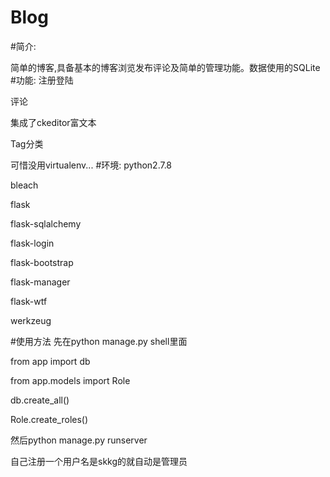 Blog
====
#简介:

简单的博客,具备基本的博客浏览发布评论及简单的管理功能。数据使用的SQLite
#功能:
 注册登陆
 
 评论
 
 集成了ckeditor富文本
 
 Tag分类
 
可惜没用virtualenv...
#环境:
python2.7.8

bleach

flask

flask-sqlalchemy

flask-login

flask-bootstrap

flask-manager

flask-wtf

werkzeug

#使用方法
先在python manage.py shell里面

from app import db

from app.models import Role

db.create_all()

Role.create_roles()

然后python manage.py runserver


自己注册一个用户名是skkg的就自动是管理员
